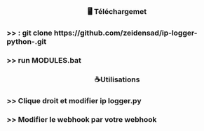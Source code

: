 <h3 align="center">🖥️ Téléchargemet</h3>

<h3 align="left"> >> : git clone https://github.com/zeidensad/ip-logger-python-.git </h3>
<h3 align="left"> >> run MODULES.bat </h3>
<p align="left">
</p>



  <h3 align="center">☕Utilisations</h3>
  
  <h3 align="left"> >> Clique droit et modifier ip logger.py </h3>
  <h3 align="left"> >> Modifier le webhook par votre webhook </h3>
